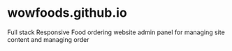 # wowfoods.github.io
Full stack
Responsive Food ordering website
admin panel for managing site content and managing order
